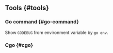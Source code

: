 ## Tools {#tools}

### Go command {#go-command}

<!-- https://go.dev/cl/565095 -->
Show `GODEBUG` from environment variable by `go env`.

### Cgo {#cgo}

